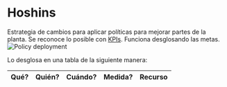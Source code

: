 # Hoshins

Estrategia de cambios para aplicar políticas para mejorar partes de la planta. Se reconoce lo posible con [KPIs](KPI.md).
Funciona desglosando las metas.
![Policy deployment](Hoshins.png.png)

Lo desglosa en una tabla de la siguiente manera:

|Qué?|Quién?|Cuándo?|Medida?|Recurso|
|----|------|-------|-------|-------|
